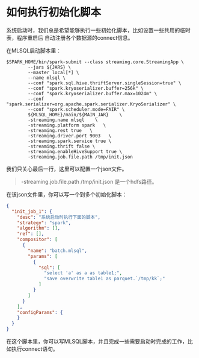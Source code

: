 # 如何执行初始化脚本

系统启动时，我们总是希望能够执行一些初始化脚本，比如设置一些共用的临时表，程序重启后
自动注册各个数据源的connect信息。

在MLSQL启动脚本里：

```shell
$SPARK_HOME/bin/spark-submit --class streaming.core.StreamingApp \
        --jars ${JARS} \
        --master local[*] \
        --name mlsql \
        --conf "spark.sql.hive.thriftServer.singleSession=true" \
        --conf "spark.kryoserializer.buffer=256k" \
        --conf "spark.kryoserializer.buffer.max=1024m" \
        --conf "spark.serializer=org.apache.spark.serializer.KryoSerializer" \
        --conf "spark.scheduler.mode=FAIR" \
        ${MLSQL_HOME}/main/${MAIN_JAR}    \
        -streaming.name mlsql    \
        -streaming.platform spark   \
        -streaming.rest true   \
        -streaming.driver.port 9003   \
        -streaming.spark.service true \
        -streaming.thrift false \        
        -streaming.enableHiveSupport true \
        -streaming.job.file.path /tmp/init.json
```

我们只关心最后一行，这里可以配置一个json文件。

> -streaming.job.file.path /tmp/init.json 是一个hdfs路径。

在该json文件里，你可以写一个到多个初始化脚本：

```json
{
  "init_job_1": {
    "desc": "系统启动时执行下面的脚本",
    "strategy": "spark",
    "algorithm": [],
    "ref": [],
    "compositor": [
      {
        "name": "batch.mlsql",
        "params": [
          {
            "sql": [
              "select 'a' as a as table1;",
              "save overwrite table1 as parquet.`/tmp/kk`;"
            ]
          }
        ]
      }
    ],
    "configParams": {
    }
  }
}
```

在这个脚本里，你可以写MLSQL脚本，并且完成一些需要启动时完成的工作，比如执行connect语句。